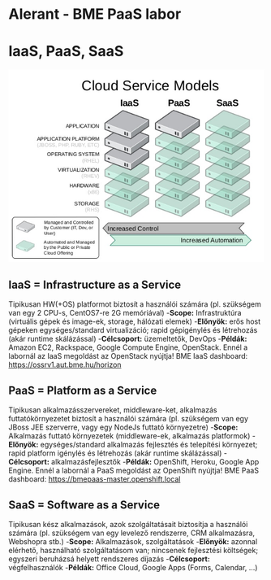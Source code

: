 # Alerant - BME PaaS labor
# IaaS, PaaS, SaaS
![XaaS](common/images/xaas.jpg)
## IaaS = Infrastructure as a Service
Tipikusan HW(+OS) platformot biztosít a használói számára (pl. szükségem van egy 2 CPU-s, CentOS7-re 2G memóriával)
-**Scope:** Infrastruktúra (virtuális gépek és image-ek, storage, hálózati elemek)
-**Előnyök:** erős host gépeken egységes/standard virtualizáció; rapid gépigénylés és létrehozás (akár runtime skálázással)
-**Célcsoport:** üzemeltetők, DevOps
-**Példák:** Amazon EC2, Rackspace, Google Compute Engine, OpenStack. Ennél a labornál az IaaS megoldást az OpenStack nyújtja!
BME IaaS dashboard: https://ossrv1.aut.bme.hu/horizon
## PaaS = Platform as a Service
Tipikusan alkalmazásszervereket, middleware-ket, alkalmazás futtatókörnyezetet biztosít a használói számára (pl. szükségem van egy JBoss JEE szerverre, vagy egy NodeJs futtató környezetre)
-**Scope:** Alkalmazás futtató környezetek (middleware-ek, alkalmazás platformok)
-**Előnyök:** egységes/standard alkalmazás fejlesztés és telepítési környezet; rapid platform igénylés és létrehozás (akár runtime skálázással)
-**Célcsoport:** alkalmazásfejlesztők
-**Példák:** OpenShift, Heroku, Google App Engine. Ennél a labornál a PaaS megoldást az OpenShift nyújtja!
BME PaaS dashboard: https://bmepaas-master.openshift.local
## SaaS = Software as a Service
Tipikusan kész alkalmazások, azok szolgáltatásait biztosítja a használói számára (pl. szükségem van egy levelező rendszerre, CRM alkalmazásra, Webshopra stb.)
-**Scope:** Alkalmazások, szolgáltatások
-**Előnyök:** azonnal elérhető, használható szolgáltatásom van; nincsenek fejlesztési költségek; egyszeri beruházsá helyett rendszeres díjazás
-**Célcsoport:** végfelhasználók
-**Példák:** Office Cloud, Google Apps (Forms, Calendar, ...)

